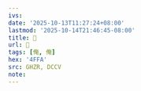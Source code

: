 ```yaml
---
ivs:
date: '2025-10-13T11:27:24+08:00'
lastmod: '2025-10-14T21:46:45-08:00'
title: 󰗝
url: 󰗝
tags: [俺, 俺]
hex: '4FFA'
src: GHZR, DCCV
note:
---
```

